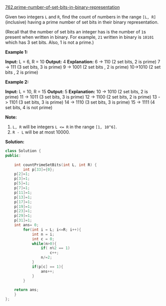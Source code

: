 [762.prime-number-of-set-bits-in-binary-representation](https://leetcode.com/problems/prime-number-of-set-bits-in-binary-representation/)  

Given two integers `L` and `R`, find the count of numbers in the range `[L, R]` (inclusive) having a prime number of set bits in their binary representation.

(Recall that the number of set bits an integer has is the number of `1`s present when written in binary. For example, `21` written in binary is `10101` which has 3 set bits. Also, 1 is not a prime.)

**Example 1:**  

**Input:** L = 6, R = 10
**Output:** 4
**Explanation:**
6 -> 110 (2 set bits, 2 is prime)
7 -> 111 (3 set bits, 3 is prime)
9 -> 1001 (2 set bits , 2 is prime)
10->1010 (2 set bits , 2 is prime)

**Example 2:**  

**Input:** L = 10, R = 15
**Output:** 5
**Explanation:**
10 -> 1010 (2 set bits, 2 is prime)
11 -> 1011 (3 set bits, 3 is prime)
12 -> 1100 (2 set bits, 2 is prime)
13 -> 1101 (3 set bits, 3 is prime)
14 -> 1110 (3 set bits, 3 is prime)
15 -> 1111 (4 set bits, 4 is not prime)

**Note:**  

1.  `L, R` will be integers `L <= R` in the range `[1, 10^6]`.
2.  `R - L` will be at most 10000.  



**Solution:**  

```cpp
class Solution {
public:
    
    int countPrimeSetBits(int L, int R) {
        int p[33]={0};
    p[2]=1;
    p[3]=1;
    p[5]=1;
    p[7]=1;
    p[11]=1;
    p[13]=1;
    p[17]=1;
    p[19]=1;
    p[23]=1;
    p[29]=1;
    p[31]=1;
    int ans= 0;
        for(int i = L; i<=R; i++){
            int n = i;
            int c = 0;
            while(n>0){
                if( n%2 == 1)
                    c++;
                n/=2;
            }
            if(p[c] == 1){
                ans++;
            }
        }
    
    return ans;
    }
};
```
      